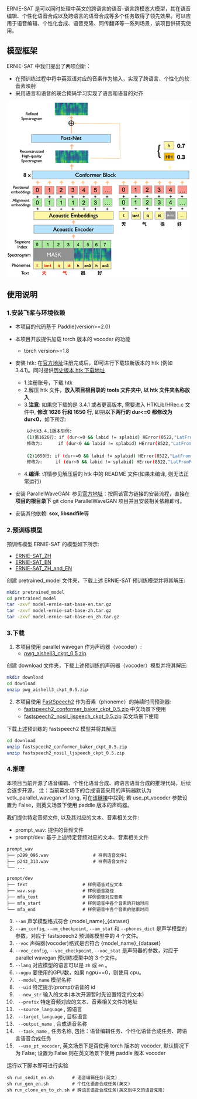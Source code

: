 ERNIE-SAT 是可以同时处理中英文的跨语言的语音-语言跨模态大模型，其在语音编辑、个性化语音合成以及跨语言的语音合成等多个任务取得了领先效果。可以应用于语音编辑、个性化合成、语音克隆、同传翻译等一系列场景，该项目供研究使用。

## 模型框架
ERNIE-SAT 中我们提出了两项创新：
- 在预训练过程中将中英双语对应的音素作为输入，实现了跨语言、个性化的软音素映射
- 采用语言和语音的联合掩码学习实现了语言和语音的对齐

![framework](.meta/framework.png)

## 使用说明

### 1.安装飞桨与环境依赖

- 本项目的代码基于 Paddle(version>=2.0)
- 本项目开放提供加载 torch 版本的 vocoder 的功能
  - torch version>=1.8

- 安装 htk: 在[官方地址](https://htk.eng.cam.ac.uk/)注册完成后，即可进行下载较新版本的 htk (例如 3.4.1)。同时提供[历史版本 htk 下载地址](https://htk.eng.cam.ac.uk/ftp/software/)

    - 1.注册账号，下载 htk
    - 2.解压 htk 文件，**放入项目根目录的 tools 文件夹中, 以 htk 文件夹名称放入**
    - 3.**注意**: 如果您下载的是 3.4.1 或者更高版本, 需要进入 HTKLib/HRec.c 文件中, **修改 1626 行和 1650 行**, 即把**以下两行的 dur<=0 都修改为 dur<0**，如下所示:
        ```bash
         以htk3.4.1版本举例: 
         (1)第1626行: if (dur<=0 && labid != splabid) HError(8522,"LatFromPaths: Align  have dur<=0");
         修改为:      if (dur<0 && labid != splabid) HError(8522,"LatFromPaths: Align  have dur<0");

         (2)1650行: if (dur<=0 && labid != splabid) HError(8522,"LatFromPaths: Align have dur<=0 ");
         修改为:     if (dur<0 && labid != splabid) HError(8522,"LatFromPaths: Align have dur<0 ");
        ```
    - 4.**编译**: 详情参见解压后的 htk 中的 README 文件(如果未编译, 则无法正常运行)
     


- 安装 ParallelWaveGAN: 参见[官方地址](https://github.com/kan-bayashi/ParallelWaveGAN)：按照该官方链接的安装流程，直接在**项目的根目录下** git clone ParallelWaveGAN 项目并且安装相关依赖即可。


- 安装其他依赖: **sox, libsndfile**等

### 2.预训练模型
预训练模型 ERNIE-SAT 的模型如下所示:
- [ERNIE-SAT_ZH](http://bj.bcebos.com/wenxin-models/model-ernie-sat-base-zh.tar.gz) 
- [ERNIE-SAT_EN](http://bj.bcebos.com/wenxin-models/model-ernie-sat-base-en.tar.gz)  
- [ERNIE-SAT_ZH_and_EN](http://bj.bcebos.com/wenxin-models/model-ernie-sat-base-en_zh.tar.gz) 


创建 pretrained_model 文件夹，下载上述 ERNIE-SAT 预训练模型并将其解压: 
```bash
mkdir pretrained_model
cd pretrained_model
tar -zxvf model-ernie-sat-base-en.tar.gz
tar -zxvf model-ernie-sat-base-zh.tar.gz
tar -zxvf model-ernie-sat-base-en_zh.tar.gz
```

### 3.下载

1. 本项目使用 parallel wavegan 作为声码器（vocoder）: 
    - [pwg_aishell3_ckpt_0.5.zip](https://paddlespeech.bj.bcebos.com/Parakeet/released_models/pwgan/pwg_aishell3_ckpt_0.5.zip)  

创建 download 文件夹，下载上述预训练的声码器（vocoder）模型并将其解压:

```bash
mkdir download
cd download
unzip pwg_aishell3_ckpt_0.5.zip
```

 2. 本项目使用 [FastSpeech2](https://arxiv.org/abs/2006.04558) 作为音素（phoneme）的持续时间预测器:
    - [fastspeech2_conformer_baker_ckpt_0.5.zip](https://paddlespeech.bj.bcebos.com/Parakeet/released_models/fastspeech2/fastspeech2_conformer_baker_ckpt_0.5.zip)  中文场景下使用 
    - [fastspeech2_nosil_ljspeech_ckpt_0.5.zip](https://paddlespeech.bj.bcebos.com/Parakeet/released_models/fastspeech2/fastspeech2_nosil_ljspeech_ckpt_0.5.zip)  英文场景下使用

 下载上述预训练的 fastspeech2 模型并将其解压

```bash
cd download
unzip fastspeech2_conformer_baker_ckpt_0.5.zip
unzip fastspeech2_nosil_ljspeech_ckpt_0.5.zip
```

### 4.推理

本项目当前开源了语音编辑、个性化语音合成、跨语言语音合成的推理代码，后续会逐步开源。
注：当前英文场下的合成语音采用的声码器默认为 vctk_parallel_wavegan.v1.long, 可在[该链接](https://github.com/kan-bayashi/ParallelWaveGAN)中找到; 若 use_pt_vocoder 参数设置为 False，则英文场景下使用 paddle 版本的声码器。

我们提供特定音频文件, 以及其对应的文本、音素相关文件:
- prompt_wav: 提供的音频文件
- prompt/dev: 基于上述特定音频对应的文本、音素相关文件


```text
prompt_wav
├── p299_096.wav                 # 样例语音文件1
├── p243_313.wav                 # 样例语音文件2
└── ...
```

```text
prompt/dev
├── text                     # 样例语音对应文本
├── wav.scp                  # 样例语音路径
├── mfa_text                 # 样例语音对应音素
├── mfa_start                # 样例语音中各个音素的开始时间
└── mfa_end                  # 样例语音中各个音素的结束时间
```
1. `--am` 声学模型格式符合 {model_name}_{dataset}
2. `--am_config`, `--am_checkpoint`, `--am_stat` 和 `--phones_dict` 是声学模型的参数，对应于 fastspeech2 预训练模型中的 4 个文件。
3. `--voc` 声码器(vocoder)格式是否符合 {model_name}_{dataset}
4. `--voc_config`, `--voc_checkpoint`, `--voc_stat` 是声码器的参数，对应于 parallel wavegan 预训练模型中的 3 个文件。
5. `--lang` 对应模型的语言可以是 `zh` 或 `en` 。
6. `--ngpu` 要使用的GPU数，如果 ngpu==0，则使用 cpu。
7. ` --model_name` 模型名称
8. ` --uid` 特定提示(prompt)语音的 id
9. ` --new_str` 输入的文本(本次开源暂时先设置特定的文本)
10. ` --prefix` 特定音频对应的文本、音素相关文件的地址
11. ` --source_language` , 源语言
12. ` --target_language` , 目标语言
13. ` --output_name` , 合成语音名称
14. ` --task_name` , 任务名称, 包括：语音编辑任务、个性化语音合成任务、跨语言语音合成任务
15. ` --use_pt_vocoder`, 英文场景下是否使用 torch 版本的 vocoder, 默认情况下为 False; 设置为 False 则在英文场景下使用 paddle 版本 vocoder

运行以下脚本即可进行实验
```shell
sh run_sedit_en.sh       # 语音编辑任务(英文) 
sh run_gen_en.sh         # 个性化语音合成任务(英文)
sh run_clone_en_to_zh.sh # 跨语言语音合成任务(英文到中文的语音克隆)
```


